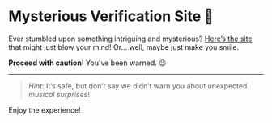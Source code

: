 # Mysterious Verification Site 👀

Ever stumbled upon something intriguing and mysterious? [Here’s the site](https://melegend5555.github.io/Verification/) that might just blow your mind! Or… well, maybe just make you smile.

**Proceed with caution!** You've been warned. 😉

---

> *Hint*: It’s safe, but don’t say we didn’t warn you about unexpected *musical surprises*!

Enjoy the experience!
